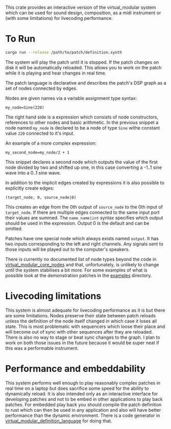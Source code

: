 This crate provides an interactive version of the virtual_modular system which can be used for sound design, composition, as a midi instrument or (with some limitations) for livecoding performance.

# To Run
```sh
cargo run --release /path/to/patch/definition.synth
```

The system will play the patch until it is stopped. If the patch changes on disk it will be automatically reloaded. This allows you to work on the patch while it is playing and hear changes in real time.

The patch language is declarative and describes the patch's DSP graph as a set of nodes connected by edges.

Nodes are given names via a variable assignment type syntax:
```
my_node=Sine(220)
```

The right hand side is a expression which consists of node constructors, references to other nodes and basic arithmetic. In the previous snippet a node named `my_node` is declared to be a node of type `Sine` withe constant value `220` connected to it's input.

An example of a more complex expression:
```
my_second_node=my_node/2 + 1
```

This snippet declares a second node which outputs the value of the first node divided by two and shifted up one, in this case converting a -1..1 sine wave into a 0..1 sine wave.

In addition to the implicit edges created by expressions it is also possible to explicitly create edges:
```
(target_node, 0, source_node|0)
```

This creates an edge from the 0th output of `source_node` to the 0th input of `target_node`. If there are multiple edges connected to the same input port their values are summed. The `name_name|int` syntax specifies which output should be used in the expression. Output 0 is the default and can be omitted.

Patches have one special node which always exists named `output`. It has two inputs corresponding to the left and right channels. Any signals sent to those inputs will be played out to the computer's speakers.

There is currently no documented list of node types beyond the code in [virtual_modular_core_nodes](../core_nodes) and that, unfortunately, is unlikely to change until the system stabilises a bit more. For some examples of what is possible look at the demonstration patches in the [examples](./examples) directory.

# Livecoding limitations
This system is almost adequate for livecoding performance as it is but there are some limitations. Nodes preserve their state between patch reloads unless the definition of the node itself changed in which case it loses all state. This is most problematic with sequencers which loose their place and will become out of sync with other sequences after they are reloaded. There is also no way to stage or beat sync changes to the graph. I plan to work on both those issues in the future because it would be super neat if this was a performable instrument.

# Performance and embeddability

This system performs well enough to play reasonably complex patches in real time on a laptop but does sacrifice some speed for the ability to dynamically reload. It is also intended only as an interactive interface for developing patches and not to be embed in other applications to play back patches. For embedded play back you should compile the patch definition to rust which can then be used in any application and also will have better performance than the dynamic environment. There is a code generator in [virtual_modular_definition_language](../defenition_language) for doing that.
